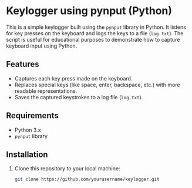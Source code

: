 # Keylogger using pynput (Python)

This is a simple keylogger built using the `pynput` library in Python. It listens for key presses on the keyboard and logs the keys to a file (`log.txt`). The script is useful for educational purposes to demonstrate how to capture keyboard input using Python.

## Features

- Captures each key press made on the keyboard.
- Replaces special keys (like space, enter, backspace, etc.) with more readable representations.
- Saves the captured keystrokes to a log file (`log.txt`).

## Requirements

- Python 3.x
- `pynput` library

## Installation

1. Clone this repository to your local machine:

   ```bash
   git clone https://github.com/yourusername/keylogger.git
